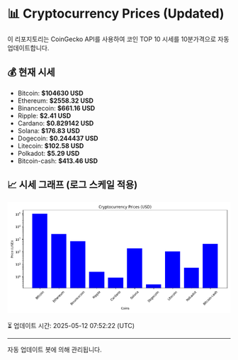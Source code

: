 
# 📊 Cryptocurrency Prices (Updated)

이 리포지토리는 CoinGecko API를 사용하여 코인 TOP 10 시세를 10분가격으로 자동 업데이트합니다.

## 💰 현재 시세
- Bitcoin: **$104630 USD**
- Ethereum: **$2558.32 USD**
- Binancecoin: **$661.16 USD**
- Ripple: **$2.41 USD**
- Cardano: **$0.829142 USD**
- Solana: **$176.83 USD**
- Dogecoin: **$0.244437 USD**
- Litecoin: **$102.58 USD**
- Polkadot: **$5.29 USD**
- Bitcoin-cash: **$413.46 USD**

## 📈 시세 그래프 (로그 스케일 적용)
![Crypto Prices](crypto_prices.png)

⏳ 업데이트 시간: 2025-05-12 07:52:22 (UTC)

---
자동 업데이트 봇에 의해 관리됩니다.

